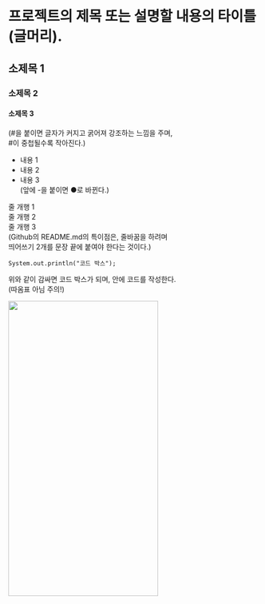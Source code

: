 # 프로젝트의 제목 또는 설명할 내용의 타이틀 (글머리).
## 소제목 1
### 소제목 2
#### 소제목 3
(#을 붙이면 글자가 커지고 굵어져 강조하는 느낌을 주며,  
#이 중첩될수록 작아진다.)  
  
- 내용 1  
- 내용 2  
- 내용 3  
(앞에 -을 붙이면 ●로 바뀐다.)  
  
줄 개행 1  
줄 개행 2  
줄 개행 3  
(Github의 README.md의 특이점은, 줄바꿈을 하려며  
띄어쓰기 2개를 문장 끝에 붙여야 한다는 것이다.)  
  
```
System.out.println("코드 박스");
```
위와 같이 감싸면 코드 박스가 되며, 안에 코드를 작성한다.  
(따옴표 아님 주의!)  
  
<img src="https://user-images.githubusercontent.com/87905916/136490097-2e5261fe-25cb-4dfa-b050-5dc6068cb934.png" width="300" height="591">

